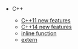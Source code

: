 <!-- _sidebar.md -->

- C++

  - [C++11 new features](/docs/c++/11features.md)
  - [C++14 new features](/docs/c++/14features.md)
  - [inline function](/docs/c++/inline.md)
  - [extern](/docs/c++/extern.md)
